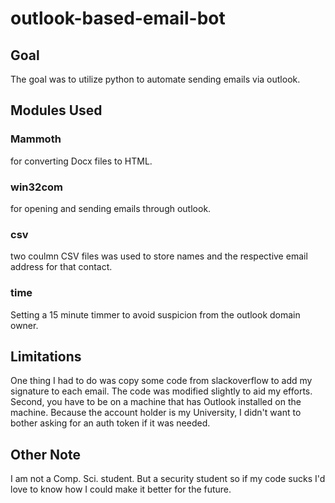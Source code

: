 # outlook-based-email-bot

## Goal

The goal was to utilize python to automate sending emails via outlook. 

## Modules Used

### Mammoth

for converting Docx files to HTML.

### win32com

for opening and sending emails through outlook.

### csv

two coulmn CSV files was used to store names and the respective email address for that contact. 

### time

Setting a 15 minute timmer to avoid suspicion from the outlook domain owner.

## Limitations

One thing I had to do was copy some code from slackoverflow to add my signature to each email. 
The code was modified slightly to aid my efforts. Second, you have to be on a machine that has Outlook installed
on the machine. Because the account holder is my University, I didn't want to bother asking for an auth token if it was
needed.

## Other Note

I am not a Comp. Sci. student. But a security student so if my code sucks I'd love to know how I could make it better for the future.
